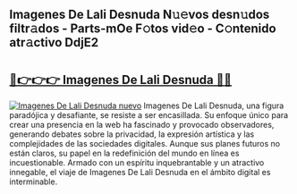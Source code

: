 ## Imagenes De Lali Desnuda N𝚞𝚎vos desn𝚞dos filtr𝚊dos - Parts-mOe F𝚘tos vid𝚎o - C𝚘ntenido atr𝚊ctivo DdjE2

# <h2><a href="http://mbbc32.tromn.icu/?c=Imagenes+De+Lali+Desnuda">🔗👉👉👉 Imagenes De Lali Desnuda 🔗🔗</a></h2>

[![Imagenes De Lali Desnuda nuevo](https://i.imgur.com/pEAQMta.gif)](http://mbbc32.tromn.icu/?c=Imagenes+De+Lali+Desnuda)
Imagenes De Lali Desnuda, una figura paradójica y desafiante, se resiste a ser encasillada. Su enfoque único para crear una presencia en la web ha fascinado y provocado observadores, generando debates sobre la privacidad, la expresión artística y las complejidades de las sociedades digitales. Aunque sus planes futuros no están claros, su papel en la redefinición del mundo en línea es incuestionable. Armado con un espíritu inquebrantable y un atractivo innegable, el viaje de Imagenes De Lali Desnuda en el ámbito digital es interminable.
